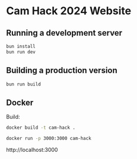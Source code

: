 # Cam Hack 2024 Website

## Running a development server

```bash
bun install
bun run dev
```

## Building a production version

```bash
bun run build
```

## Docker

Build:

```bash
docker build -t cam-hack .
```

```bash
docker run -p 3000:3000 cam-hack
```

http://localhost:3000
